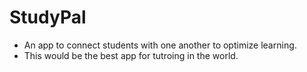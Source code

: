 # StudyPal
- An app to connect students with one another to optimize learning.
- This would be the best app for tutroing in the world.
